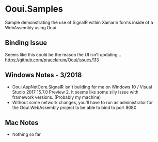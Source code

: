 # Ooui.Samples
Sample demonstrating the use of SignalR within Xamarin forms inside of a WebAssembly using Ooui

## Binding Issue
Seems like this could be the reason the UI isn't updating... https://github.com/praeclarum/Ooui/issues/113

## Windows Notes - 3/2018
* Ooui.AspNetCore.SignalR isn't building for me on Windows 10 / Visual Studio 2017 15.7.0 Preview 2. It seems like some silly issue with framework versions. (Probably my machine)
* Without some network changes, you'll have to run as administrator for the Ooui.WebAssembly project to be able to bind to port 8080

## Mac Notes
* Nothing so far
